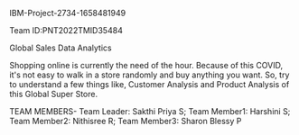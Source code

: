 IBM-Project-2734-1658481949



Team ID:PNT2022TMID35484


Global Sales Data Analytics


Shopping online is currently the need of the hour. Because of this COVID, it's not easy to walk in a store randomly and buy anything you want. So, try to understand a few things like, Customer Analysis and Product Analysis of this Global Super Store.


TEAM MEMBERS- Team Leader: Sakthi Priya S; Team Member1: Harshini S; Team Member2: Nithisree R;
 Team Member3: Sharon Blessy P
